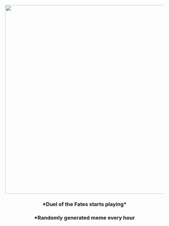 <p align="center">
        <img src="https://i.redd.it/itiralygvr0a1.gif" width="600" height="600">
        </p>
        <h3 align="center">*Duel of the Fates starts playing*</h3>
        <h3 align="center">*Randomly generated meme every hour</h3>
    